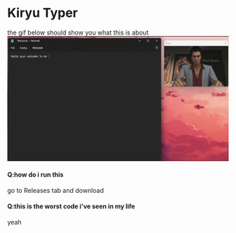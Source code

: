 # Kiryu Typer

the gif below should show you what this is about
![preview](kiryu_gif_1.gif)

#### Q:how do i run this
go to Releases tab and download

#### Q:this is the worst code i've seen in my life
yeah